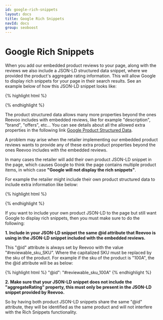 ```yaml
---
id: google-rich-snippets
layout: docs
title: Google Rich Snippets
navId: docs
group: seoboost
---
```


# Google Rich Snippets

When you add our embedded product reviews to your page, along with the reviews we also include a JSON-LD structured data snippet,
where we provided the product's aggregate rating information. This will allow Google to display rich snippets for your page in
their search results. See an example below of how this JSON-LD snippet looks like:


{% highlight html %}
<script type="application/ld+json">
 {
    "@context": "http://schema.org",
    "@type": "Product",
    "@id": "#reviewable_sku_100A",
    "name": "KIA RIO",
    "sku": "100A",
    "aggregateRating": {
        "@type": "aggregateRating",
        "ratingValue": 9.0,
        "bestRating": "10",
        "ratingCount": 4544,
        "worstRating": "1"
    }
  }
</script>
{% endhighlight %}



The product structured data allows many more properties beyond the ones Reevoo includes with embedded reviews, like for example "description", "brand", "offers", etc...
You can see details about all the allowed extra properties in the following link <a href="https://developers.google.com/search/docs/data-types/products" target="_blank">Google Product Structured Data</a>.

A problem may arise when the retailer implementing our embedded product reviews wants to provide any of these extra product properties
beyond the ones Reevoo includes with the embedded reviews.

In many cases the retailer will add their own product JSON-LD snippet in the page, which causes Google to think the page contains multiple product items, in which case <b>"Google will not display the rich snippets"</b>.


For example the retailer might include their own product structured data to include extra information like below:

{% highlight html %}
<script type="application/ld+json">
  {
    "@context": "http://schema.org/",
    "@type": "Product",
    "name": "KIA RIO",
    "sku": "100A",
    "image": "https://an-image-for-the-product.png",
    "description": "Long description about the product",
    "brand": {
        "@type": "Thing",
        "name": "KIA"
    },
    "offers": {
        "@type": "Offer",
        "priceCurrency": "USD",
        "price": "6999.00"
    }
   }
</script>
{% endhighlight %}


If you want to include your own product JSON-LD to the page but still want Google to display rich snippets, then you must make sure to do the following:


<b>1\. Include in your JSON-LD snippet the same @id attribute that Reevoo is using in the JSON-LD snippet included with the embedded reviews.</b>

This "@id" attribute is always set by Reevoo with the value "#reviewable_sku_SKU". Where the capitalized SKU must be replaced by the sku of the product.
For example if the sku of the product is "100A", the the @id attribute will be as below:

{% highlight html %}
  "@id": "#reviewable_sku_100A"
{% endhighlight %}

<b>2\. Make sure that your JSON-LD snippet does not include the "aggregateRating" property, this must only be present in the JSON-LD snippet provided by Reevoo.</b>


So by having both product JSON-LD snippets share the same "@id" attribute, they will be identified as the same product and will not interfere with the Rich Snippets functionality.





